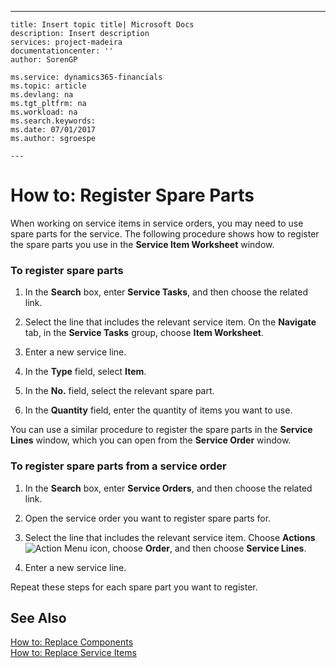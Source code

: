 ---
    title: Insert topic title| Microsoft Docs
    description: Insert description
    services: project-madeira
    documentationcenter: ''
    author: SorenGP

    ms.service: dynamics365-financials
    ms.topic: article
    ms.devlang: na
    ms.tgt_pltfrm: na
    ms.workload: na
    ms.search.keywords:
    ms.date: 07/01/2017
    ms.author: sgroespe

    ---
# How to: Register Spare Parts
When working on service items in service orders, you may need to use spare parts for the service. The following procedure shows how to register the spare parts you use in the **Service Item Worksheet** window.  
  
### To register spare parts  
  
1.  In the **Search** box, enter **Service Tasks**, and then choose the related link.  
  
2.  Select the line that includes the relevant service item. On the **Navigate** tab, in the **Service Tasks** group, choose **Item Worksheet**.  
  
3.  Enter a new service line.  
  
4.  In the **Type** field, select **Item**.  
  
5.  In the **No.** field, select the relevant spare part.  
  
6.  In the **Quantity** field, enter the quantity of items you want to use.  
  
 You can use a similar procedure to register the spare parts in the **Service Lines** window, which you can open from the **Service Order** window.  
  
### To register spare parts from a service order  
  
1.  In the **Search** box, enter **Service Orders**, and then choose the related link.  
  
2.  Open the service order you want to register spare parts for.  
  
3.  Select the line that includes the relevant service item. Choose **Actions**![Action Menu icon](../DesignAndEngineering/media/actionmenuicon.png "actionMenuIcon"), choose **Order**, and then choose **Service Lines**.  
  
4.  Enter a new service line.  
  
 Repeat these steps for each spare part you want to register.  
  
## See Also  
 [How to: Replace Components](../Service/how-to-replace-components.md)   
 [How to: Replace Service Items](../Service/how-to-replace-service-items.md)